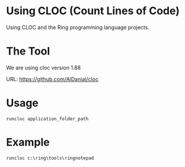 Using CLOC (Count Lines of Code)
================================

Using CLOC and the Ring programming language projects.

The Tool
========

We are using cloc version 1.88 

URL: https://github.com/AlDanial/cloc

Usage
=====

	runcloc application_folder_path

Example
=======

	runcloc c:\ring\tools\ringnotepad
